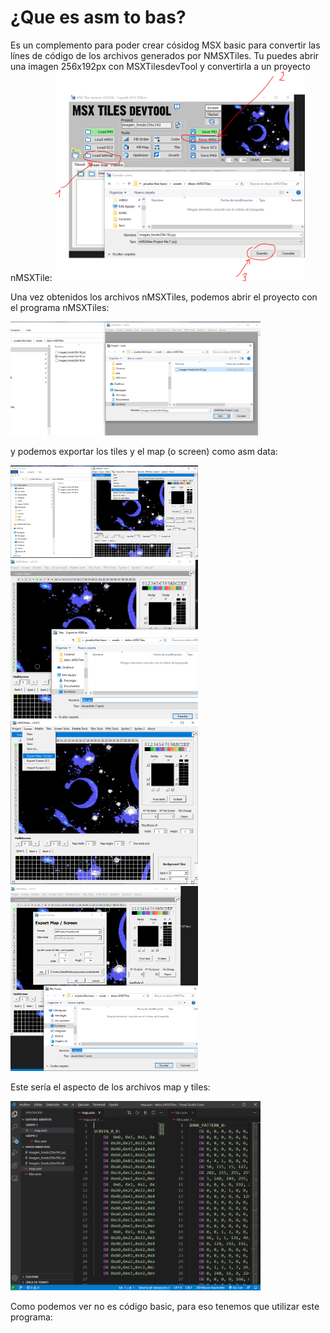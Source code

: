 # ¿Que es asm to bas?

Es un complemento para poder crear cósidog MSX basic para convertir las línes de código de los archivos generados por NMSXTiles.
Tu puedes abrir una imagen 256x192px con MSXTilesdevTool y convertirla a un proyecto nMSXTile:
<img src="assets/imagenMSXTilesdevtool.PNG" width=400 />


Una vez obtenidos los archivos nMSXTiles, podemos abrir el proyecto con el programa nMSXTiles:


<img src="assets/nMSXTiles1.PNG" width=400 />

y podemos exportar los tiles y el map (o screen) como asm data:

<img src="assets/nMSXTiles2.PNG" width=300 />
<img src="assets/nMSXTiles3.PNG" width=300 />
<img src="assets/nMSXTiles4.PNG" width=300 />
<img src="assets/nMSXTiles5.PNG" width=300 />

Este sería el aspecto de los archivos map y tiles:

<img src="assets/nMSXTiles6.PNG" width=400 />

Como podemos ver no es código basic, para eso tenemos que utilizar este programa: 


